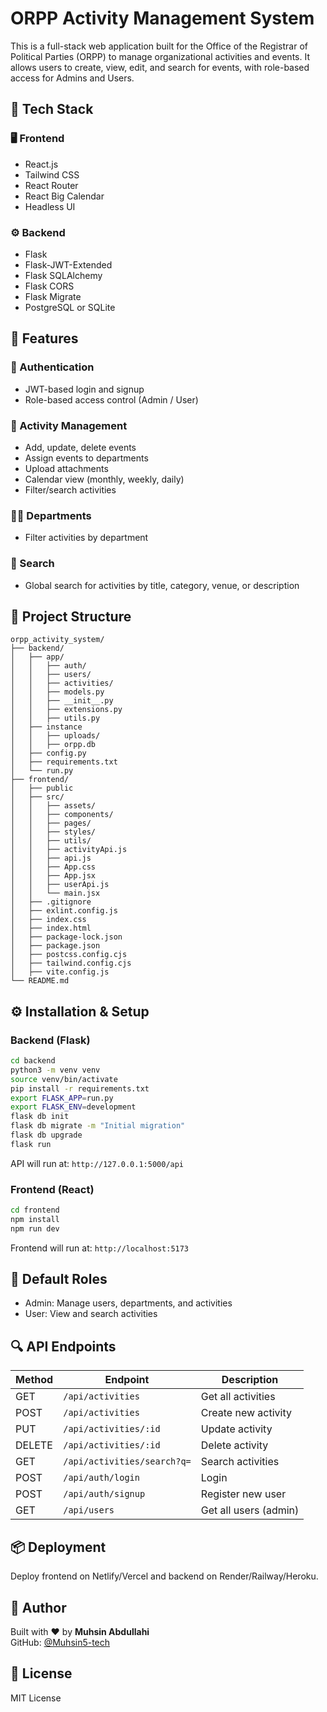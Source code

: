 
# ORPP Activity Management System

This is a full-stack web application built for the Office of the Registrar of Political Parties (ORPP) to manage organizational activities and events. It allows users to create, view, edit, and search for events, with role-based access for Admins and Users.

## 🔧 Tech Stack

### 🖥️ Frontend
- React.js
- Tailwind CSS
- React Router
- React Big Calendar
- Headless UI

### ⚙️ Backend
- Flask
- Flask-JWT-Extended
- Flask SQLAlchemy
- Flask CORS
- Flask Migrate
- PostgreSQL or SQLite

## 🚀 Features

### 👥 Authentication
- JWT-based login and signup
- Role-based access control (Admin / User)

### 📅 Activity Management
- Add, update, delete events
- Assign events to departments
- Upload attachments
- Calendar view (monthly, weekly, daily)
- Filter/search activities

### 🧑‍💼 Departments
- Filter activities by department

### 🔎 Search
- Global search for activities by title, category, venue, or description

## 📁 Project Structure

```
orpp_activity_system/
├── backend/
│   ├── app/
│   │   ├── auth/
│   │   ├── users/
│   │   ├── activities/
│   │   ├── models.py
│   │   ├── __init__.py
│   │   ├── extensions.py
│   │   ├── utils.py
│   ├── instance
│   │   ├── uploads/
│   │   ├── orpp.db
│   ├── config.py
│   ├── requirements.txt
│   └── run.py
├── frontend/
│   ├── public
│   ├── src/
│   │   ├── assets/
│   │   ├── components/
│   │   ├── pages/
│   │   ├── styles/
│   │   ├── utils/
│   │   ├── activityApi.js
│   │   ├── api.js
│   │   ├── App.css
│   │   ├── App.jsx
│   │   ├── userApi.js
│   │   └── main.jsx
│   ├── .gitignore
│   ├── exlint.config.js
│   ├── index.css
│   ├── index.html
│   ├── package-lock.json
│   ├── package.json
│   ├── postcss.config.cjs
│   ├── tailwind.config.cjs
│   ├── vite.config.js
└── README.md
```

## ⚙️ Installation & Setup

### Backend (Flask)

```bash
cd backend
python3 -m venv venv
source venv/bin/activate
pip install -r requirements.txt
export FLASK_APP=run.py
export FLASK_ENV=development
flask db init
flask db migrate -m "Initial migration"
flask db upgrade
flask run
```

API will run at: `http://127.0.0.1:5000/api`

### Frontend (React)

```bash
cd frontend
npm install
npm run dev
```

Frontend will run at: `http://localhost:5173`

## 🔐 Default Roles

- Admin: Manage users, departments, and activities
- User: View and search activities

## 🔍 API Endpoints

| Method | Endpoint                     | Description               |
|--------|------------------------------|---------------------------|
| GET    | `/api/activities`            | Get all activities        |
| POST   | `/api/activities`            | Create new activity       |
| PUT    | `/api/activities/:id`        | Update activity           |
| DELETE | `/api/activities/:id`        | Delete activity           |
| GET    | `/api/activities/search?q=`  | Search activities         |
| POST   | `/api/auth/login`            | Login                     |
| POST   | `/api/auth/signup`           | Register new user         |
| GET    | `/api/users`                 | Get all users (admin)     |

## 📦 Deployment

Deploy frontend on Netlify/Vercel and backend on Render/Railway/Heroku.

## 🙌 Author

Built with ❤️ by **Muhsin Abdullahi**  
GitHub: [@Muhsin5-tech](https://github.com/Muhsin5-tech)

## 📄 License

MIT License
